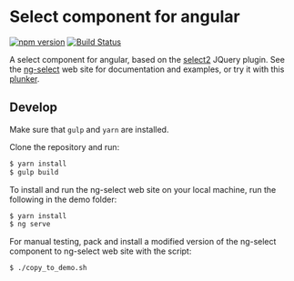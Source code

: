 # Select component for angular
[![npm version](https://badge.fury.io/js/ng-select.svg)](https://badge.fury.io/js/ng-select)
[![Build Status](https://travis-ci.org/basvandenberg/ng-select.svg?branch=master)](https://travis-ci.org/basvandenberg/ng-select)

A select component for angular, based on the [select2] JQuery plugin. See the
[ng-select] web site for documentation and examples, or try it with this [plunker].

## Develop

Make sure that `gulp` and `yarn` are installed.

Clone the repository and run:
```bash
$ yarn install
$ gulp build
```

To install and run the ng-select web site on your local machine, run the following in the demo
folder:
```bash
$ yarn install
$ ng serve
```

For manual testing, pack and install a modified version of the ng-select component to ng-select web 
site with the script:
```bash
$ ./copy_to_demo.sh
```
[ng-select]: https://basvandenberg.github.io/ng-select
[select2]: https://select2.github.io
[plunker]: https://plnkr.co/edit/vxwV6zxEwZGVUVR5V6tg?p=preview
